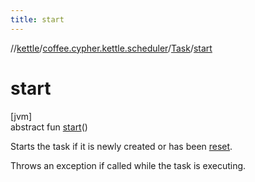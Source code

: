 ```yaml
---
title: start
---
```

//[kettle](../../../index.html)/[coffee.cypher.kettle.scheduler](../index.html)/[Task](index.html)/[start](start.html)



# start



[jvm]\
abstract fun [start](start.html)()



Starts the task if it is newly created or has been [reset](reset.html).



Throws an exception if called while the task is executing.




